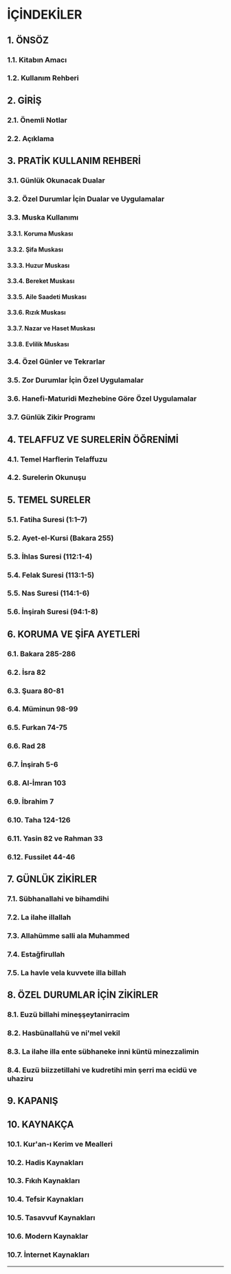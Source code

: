 # İÇİNDEKİLER
## 1. ÖNSÖZ
### 1.1. Kitabın Amacı
### 1.2. Kullanım Rehberi
## 2. GİRİŞ
### 2.1. Önemli Notlar
### 2.2. Açıklama
## 3. PRATİK KULLANIM REHBERİ
### 3.1. Günlük Okunacak Dualar
### 3.2. Özel Durumlar İçin Dualar ve Uygulamalar
### 3.3. Muska Kullanımı
#### 3.3.1. Koruma Muskası
#### 3.3.2. Şifa Muskası
#### 3.3.3. Huzur Muskası
#### 3.3.4. Bereket Muskası
#### 3.3.5. Aile Saadeti Muskası
#### 3.3.6. Rızık Muskası
#### 3.3.7. Nazar ve Haset Muskası
#### 3.3.8. Evlilik Muskası
### 3.4. Özel Günler ve Tekrarlar
### 3.5. Zor Durumlar İçin Özel Uygulamalar
### 3.6. Hanefi-Maturidi Mezhebine Göre Özel Uygulamalar
### 3.7. Günlük Zikir Programı
## 4. TELAFFUZ VE SURELERİN ÖĞRENİMİ
### 4.1. Temel Harflerin Telaffuzu
### 4.2. Surelerin Okunuşu
## 5. TEMEL SURELER
### 5.1. Fatiha Suresi (1:1–7)
### 5.2. Ayet-el-Kursi (Bakara 255)
### 5.3. İhlas Suresi (112:1-4)
### 5.4. Felak Suresi (113:1-5)
### 5.5. Nas Suresi (114:1-6)
### 5.6. İnşirah Suresi (94:1-8)
## 6. KORUMA VE ŞİFA AYETLERİ
### 6.1. Bakara 285-286
### 6.2. İsra 82
### 6.3. Şuara 80-81
### 6.4. Müminun 98-99
### 6.5. Furkan 74-75
### 6.6. Rad 28
### 6.7. İnşirah 5-6
### 6.8. Al-İmran 103
### 6.9. İbrahim 7
### 6.10. Taha 124-126
### 6.11. Yasin 82 ve Rahman 33
### 6.12. Fussilet 44-46
## 7. GÜNLÜK ZİKİRLER
### 7.1. Sübhanallahi ve bihamdihi
### 7.2. La ilahe illallah
### 7.3. Allahümme salli ala Muhammed
### 7.4. Estağfirullah
### 7.5. La havle vela kuvvete illa billah
## 8. ÖZEL DURUMLAR İÇİN ZİKİRLER
### 8.1. Euzü billahi mineşşeytanirracim
### 8.2. Hasbünallahü ve ni'mel vekil
### 8.3. La ilahe illa ente sübhaneke inni küntü minezzalimin
### 8.4. Euzü biizzetillahi ve kudretihi min şerri ma ecidü ve uhaziru
## 9. KAPANIŞ
## 10. KAYNAKÇA
### 10.1. Kur'an-ı Kerim ve Mealleri
### 10.2. Hadis Kaynakları
### 10.3. Fıkıh Kaynakları
### 10.4. Tefsir Kaynakları
### 10.5. Tasavvuf Kaynakları
### 10.6. Modern Kaynaklar
### 10.7. İnternet Kaynakları
---
